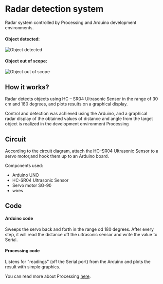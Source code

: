 # Radar detection system
Radar system controlled by Processing and Arduino development environments.
#### Object detected:
![Object detected](https://github.com/mateax/radar-detection-sytem/blob/main/object-in-scope.png)

#### Object out of scope:
![Object out of scope](https://github.com/mateax/radar-detection-sytem/blob/main/out-of-scope.png)

## How it works?
Radar detects objects using HC – SR04 Ultrasonic Sensor in the range of 30 cm and 180 degrees, and plots results on a graphical display.

Control and detection was achieved using the Arduino, and a graphical radar display of the obtained values of distance and angle from the target object is realized in the development environment Processing
## Circuit
According to the circuit diagram, attach the HC–SR04 Ultrasonic Sensor to a servo motor,and hook them up to an Arduino board.

Components used: 
* Arduino UNO
* HC-SR04 Ultrasonic Sensor
* Servo motor SG-90
* wires 

## Code
#### Arduino code
Sweeps the servo back and forth in the range od 180 degrees.
After every step, it will read the distance off the ultrasonic sensor and write the value to Serial.
#### Processing code
Listens for "readings" (off the Serial port) from the Arduino and plots the result with simple graphics.

You can read more about Processing [here](https://processing.org/).


